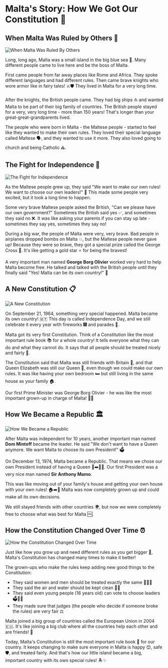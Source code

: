 # Malta's Story: How We Got Our Constitution 📜

## When Malta Was Ruled by Others 🏰

![When Malta Was Ruled By Others](../../images/history/when-malta-was-ruled-by-others.webp)

Long, long ago, Malta was a small island in the big blue sea 🌊. Many different people came to live here and be the boss of Malta.

First came people from far away places like Rome and Africa. They spoke different languages and had different rules. Then came brave knights who wore armor like in fairy tales! ⚔️🛡️ They lived in Malta for a very long time.

After the knights, the British people came. They had big ships ⛵ and wanted Malta to be part of their big family of countries. The British people stayed for a very, very long time - more than 150 years! That's longer than your great-great-grandparents lived.

The people who were born in Malta - the Maltese people - started to feel like they wanted to make their own rules. They loved their special language called Maltese 🗣️, and they wanted to use it more. They also loved going to church and being Catholic ⛪.

## The Fight for Independence 🏁

![The Fight for Independence](../../images/history/the-fight-for-independence.webp)

As the Maltese people grew up, they said "We want to make our own rules! We want to choose our own leaders!" 💪 This made some people very excited, but it took a long time to happen.

Some very brave Maltese people asked the British, "Can we please have our own government?" Sometimes the British said yes ✅, and sometimes they said no ❌. It was like asking your parents if you can stay up late - sometimes they say yes, sometimes they say no!

During a big war, the people of Malta were very, very brave. Bad people in airplanes dropped bombs on Malta 💥, but the Maltese people never gave up! Because they were so brave, they got a special prize called the George Cross 🏅. It's like getting a gold star ⭐ for being the bravest!

A very important man named **George Borg Olivier** worked very hard to help Malta become free. He talked and talked with the British people until they finally said "Yes! Malta can be its own country!" 🎉

## A New Constitution 📋

![A New Constitution](../../images/history/a-new-constitution.webp)

On September 21, 1964, something very special happened. Malta became its own country! 🇲🇹 This day is called Independence Day, and we still celebrate it every year with fireworks 🎆 and parades 🎪.

Malta got its very first Constitution. Think of a Constitution like the most important rule book 📚 for a whole country! It tells everyone what they can do and what they cannot do. It says that all people should be treated nicely and fairly 🤝.

The Constitution said that Malta was still friends with Britain 👫, and that Queen Elizabeth was still our Queen 👑, even though we could make our own rules. It was like having your own bedroom 🛏️ but still living in the same house as your family 🏠.

Our first Prime Minister was George Borg Olivier - he was like the most important grown-up in charge of Malta! 👨‍💼

## How We Became a Republic 🏛️

![How We Became a Republic](../../images/history/how-we-became-a-republic.webp)

After Malta was independent for 10 years, another important man named **Dom Mintoff** became the leader. He said "We don't want to have a Queen anymore. We want Malta to choose its own President!" 🗳️

On December 13, 1974, Malta became a Republic. That means we chose our own President instead of having a Queen 👑➡️👨‍💼. Our first President was a very nice man named **Sir Anthony Mamo**.

This was like moving out of your family's house and getting your own house with your own rules! 🏠➡️🏡 Malta was now completely grown up and could make all its own decisions.

We still stayed friends with other countries 🌍, but now we were completely free to choose what was best for Malta 🆓.

## How the Constitution Changed Over Time ⏰

![How the Constitution Changed Over Time](../../images/history/how-the-constitution-changed-over-time.webp)

Just like how you grow up and need different rules as you get bigger 📏, Malta's Constitution has changed many times to make it better!

The grown-ups who make the rules keep adding new good things to the Constitution:

- They said women and men should be treated exactly the same 👩‍🤝‍👨
- They said the air and water should be kept clean 🌱💧
- They said even young people (16 years old) can vote to choose leaders 🗳️👦👧
- They made sure that judges (the people who decide if someone broke the rules) are very fair ⚖️

Malta joined a big group of countries called the European Union in 2004 🇪🇺. It's like joining a big club where all the countries help each other and are friends! 🤝

Today, Malta's Constitution is still the most important rule book 📖 for our country. It keeps changing to make sure everyone in Malta is happy 😊, safe 🛡️, and treated fairly. And that's how our little island became a big, important country with its own special rules! 🏝️✨
